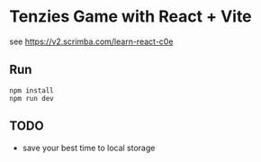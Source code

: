 # Tenzies Game with React + Vite

see https://v2.scrimba.com/learn-react-c0e

## Run

```
npm install
npm run dev
```

## TODO

- save your best time to local storage
